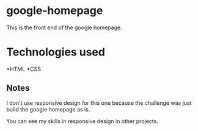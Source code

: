# google-homepage

This is the front end of the google homepage.


# Technologies used

*HTML
*CSS

## Notes

I don't use responsive design for this one because the challenge was just build the google homepage as is. 

You can see my skills in responsive design in other projects.